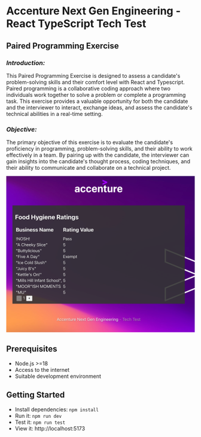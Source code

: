 # Accenture Next Gen Engineering - React TypeScript Tech Test

## Paired Programming Exercise

### _Introduction:_

This Paired Programming Exercise is designed to assess a candidate's problem-solving skills and their comfort level with React and Typescript. Paired programming is a collaborative coding approach where two individuals work together to solve a problem or complete a programming task. This exercise provides a valuable opportunity for both the candidate and the interviewer to interact, exchange ideas, and assess the candidate's technical abilities in a real-time setting.

### _Objective:_

The primary objective of this exercise is to evaluate the candidate's proficiency in programming, problem-solving skills, and their ability to work effectively in a team. By pairing up with the candidate, the interviewer can gain insights into the candidate's thought process, coding techniques, and their ability to communicate and collaborate on a technical project.

![Preview of Frontend](preview.png)

## Prerequisites

- Node.js >=18
- Access to the internet
- Suitable development environment

## Getting Started

- Install dependencies: `npm install`
- Run it: `npm run dev`
- Test it: `npm run test`
- View it: http://localhost:5173
